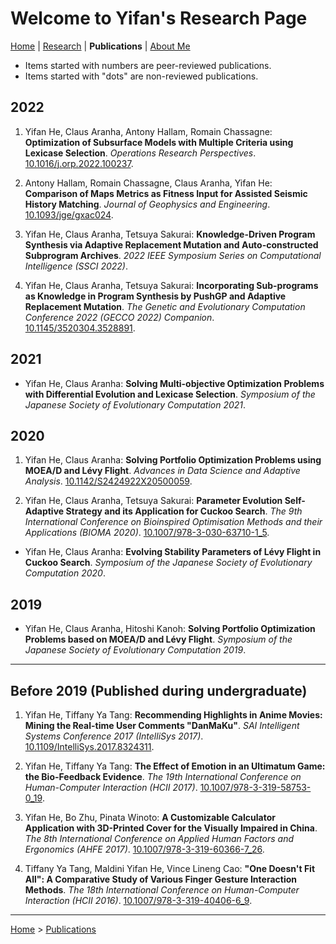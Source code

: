 # Welcome to Yifan's Research Page

[Home](/) | [Research](/research/) | **Publications** | [About Me](/aboutme/)

- Items started with numbers are peer-reviewed publications.
- Items started with "dots" are non-reviewed publications.

## 2022

1. Yifan He, Claus Aranha, Antony Hallam, Romain Chassagne: **Optimization of Subsurface Models with Multiple Criteria using Lexicase Selection**. *Operations Research Perspectives*. [10.1016/j.orp.2022.100237](https://doi.org/10.1016/j.orp.2022.100237).

2. Antony Hallam, Romain Chassagne, Claus Aranha, Yifan He: **Comparison of Maps Metrics as Fitness Input for Assisted Seismic History Matching**. *Journal of Geophysics and Engineering*. [10.1093/jge/gxac024](https://doi.org/10.1093/jge/gxac024).

3. Yifan He, Claus Aranha, Tetsuya Sakurai: **Knowledge-Driven Program Synthesis via Adaptive Replacement Mutation and Auto-constructed Subprogram Archives**. *2022 IEEE Symposium Series on Computational Intelligence (SSCI 2022)*.

4. Yifan He, Claus Aranha, Tetsuya Sakurai: **Incorporating Sub-programs as Knowledge in Program Synthesis by PushGP and Adaptive Replacement Mutation**. *The Genetic and Evolutionary Computation Conference 2022 (GECCO 2022) Companion*. [10.1145/3520304.3528891](https://doi.org/10.1145/3520304.3528891).

## 2021

- Yifan He, Claus Aranha: **Solving Multi-objective Optimization Problems with Differential Evolution and Lexicase Selection**. *Symposium of the Japanese Society of Evolutionary Computation 2021*.

## 2020

1. Yifan He, Claus Aranha: **Solving Portfolio Optimization Problems using MOEA/D and Lévy Flight**. *Advances in Data Science and Adaptive Analysis*. [10.1142/S2424922X20500059](https://doi.org/10.1142/S2424922X20500059).

2. Yifan He, Claus Aranha, Tetsuya Sakurai: **Parameter Evolution Self-Adaptive Strategy and its Application for Cuckoo Search**. *The 9th International Conference on Bioinspired Optimisation Methods and their Applications (BIOMA 2020)*. [10.1007/978-3-030-63710-1_5](https://doi.org/10.1007/978-3-030-63710-1_5).

- Yifan He, Claus Aranha: **Evolving Stability Parameters of Lévy Flight in Cuckoo Search**. *Symposium of the Japanese Society of Evolutionary Computation 2020*.

## 2019

- Yifan He, Claus Aranha, Hitoshi Kanoh: **Solving Portfolio Optimization Problems based on MOEA/D and Lévy Flight**. *Symposium of the Japanese Society of Evolutionary Computation 2019*.

---

## Before 2019 (Published during undergraduate)

1. Yifan He, Tiffany Ya Tang: **Recommending Highlights in Anime Movies: Mining the Real-time User Comments "DanMaKu"**. *SAI Intelligent Systems Conference 2017 (IntelliSys 2017)*. [10.1109/IntelliSys.2017.8324311](https://doi.org/10.1109/IntelliSys.2017.8324311).

2. Yifan He, Tiffany Ya Tang: **The Effect of Emotion in an Ultimatum Game: the Bio-Feedback Evidence**. *The 19th International Conference on Human-Computer Interaction (HCII 2017)*. [10.1007/978-3-319-58753-0_19](https://doi.org/10.1007/978-3-319-58753-0_19).

3. Yifan He, Bo Zhu, Pinata Winoto: **A Customizable Calculator Application with 3D-Printed Cover for the Visually Impaired in China**. *The 8th International Conference on Applied Human Factors and Ergonomics (AHFE 2017)*. [10.1007/978-3-319-60366-7_26](https://doi.org/10.1007/978-3-319-60366-7_26).

4. Tiffany Ya Tang, Maldini Yifan He, Vince Lineng Cao: **"One Doesn't Fit All": A Comparative Study of Various Finger Gesture Interaction Methods**. *The 18th International Conference on Human-Computer Interaction (HCII 2016)*. [10.1007/978-3-319-40406-6_9](https://doi.org/10.1007/978-3-319-40406-6_9).

---

[Home](/) > [Publications](/publications/)
